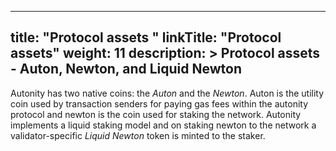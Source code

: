
---
title: "Protocol assets "
linkTitle: "Protocol assets"
weight: 11
description: >
  Protocol assets - Auton, Newton, and Liquid Newton
---

Autonity has two native coins: the _Auton_ and the _Newton_. Auton is the utility coin used by transaction senders for paying gas fees within the autonity protocol and newton is the coin used for staking the network. Autonity implements a liquid staking model and on staking newton to the network a validator-specific _Liquid Newton_ token is minted to the staker.

